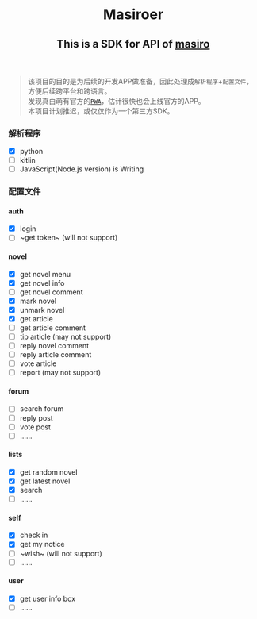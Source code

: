 # <p align="center">Masiroer</p>
## <p align="center">This is a SDK for API of [masiro](masiro.me)</p>
</br>

> 该项目的目的是为后续的开发APP做准备，因此处理成`解析程序`+`配置文件`，方便后续跨平台和跨语言。  
> 发现真白萌有官方的[`PWA`](https://flutter.masiro.me/flutter/)，估计很快也会上线官方的APP。  
> 本项目计划推迟，或仅仅作为一个第三方SDK。  

### 解析程序
- [x] python  
- [ ] kitlin  
- [ ] JavaScript(Node.js version) is Writing 

### 配置文件
#### auth
- [x] login
- [ ] ~get token~ (will not support)

#### novel
- [x] get novel menu
- [x] get novel info
- [ ] get novel comment
- [x] mark novel
- [x] unmark novel
- [x] get article
- [ ] get article comment
- [ ] tip article (may not support)
- [ ] reply novel comment
- [ ] reply article comment
- [ ] vote article
- [ ] report (may not support)

#### forum
- [ ] search forum
- [ ] reply post
- [ ] vote post
- [ ] ......

#### lists
- [x] get random novel
- [x] get latest novel
- [x] search
- [ ] ......

#### self
- [x] check in
- [x] get my notice
- [ ] ~wish~ (will not support)
- [ ] ......

#### user
- [x] get user info box
- [ ] ......

